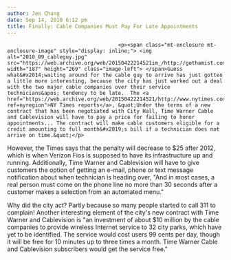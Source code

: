 ```yaml
---
author: Jen Chung
date: Sep 14, 2010 6:12 pm
title: Finally: Cable Companies Must Pay For Late Appointments
---
```


	
										<p><span class="mt-enclosure mt-enclosure-image" style="display: inline;"> <img alt="2010_09_cableguy.jpg" src="https://web.archive.org/web/20150422214521im_/http://gothamist.com/attachments/jen/2010_09_cableguy.jpg" width="187" height="269" class="image-left"> </span>Guess what&#x2014;waiting around for the cable guy to arrive has just gotten a little more interesting, because the city has just worked out a deal with the two major cable companies over their service technicians&apos; tendency to be late.  The <a href="https://web.archive.org/web/20150422214521/http://www.nytimes.com/2010/09/15/nyregion/15cable.html?ref=nyregion">NY Times reports</a>, &quot;Under the terms of a new contract that has been negotiated with City Hall, Time Warner Cable and Cablevision will have to pay a price for failing to honor appointments... The contract will make cable customers eligible for a credit amounting to full month&#x2019;s bill if a technician does not arrive on time.&quot;</p>

<p>However, the Times says that the penalty will decrease to $25 after 2012, which is when Verizon Fios is supposed to have its infrastructure up and running.  Additionally, Time Warner and Cablevision will have to give customers the option of getting an e-mail, phone or text message notification about when technician is heading over, &quot;And in most cases, a real person must come on the phone line no more than 30 seconds after a customer makes a selection from an automated menu.&quot;  </p>

<p>Why did the city act? Partly because so many people started to call 311 to complain!   Another interesting element of the city&apos;s new contract with Time Warner and Cablevision is &quot;an investment of about $10 million by the cable companies to provide wireless Internet service to 32 city parks, which have yet to be identified. The service would  cost users 99 cents per day, though it will be free for 10 minutes up to three times a month.  Time Warner Cable and Cablevision subscribers would get the service free.&quot;</p>					
										
									
				